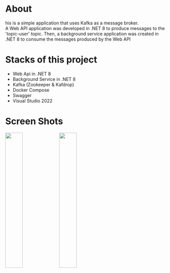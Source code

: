 # About
his is a simple application that uses Kafka as a message broker. <br />
A Web API application was developed in .NET 8 to produce messages to the 'topic-user' topic. Then, a background service application was created in .NET 8 to consume the messages produced by the Web API


# Stacks of this project
- Web Api in .NET 8
- Background Service in .NET 8
- Kafka (Zookeeper & Kafdrop)
- Docker Compose
- Swagger
- Visual Studio 2022


# Screen Shots
<div align="left">
  <img src="https://github.com/user-attachments/assets/7e47fdd5-c6ed-4e3d-94b6-7c50eb95bff6" style="width:33%;">
  <img src="https://github.com/user-attachments/assets/a731bba0-3b00-4ea7-8f99-825d7444f067" style="width:33%;">

</div>
